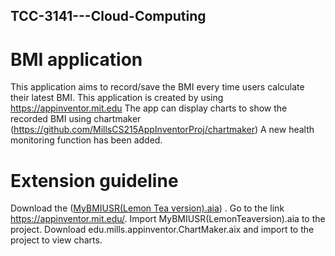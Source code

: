 ## TCC-3141---Cloud-Computing

# BMI application
This application aims to record/save the BMI every time users calculate their latest BMI.
This application is created by using https://appinventor.mit.edu
The app can display charts to show the recorded BMI using chartmaker (https://github.com/MillsCS215AppInventorProj/chartmaker)
A new health monitoring function has been added.

# Extension guideline
Download the (<a href="https://github.com/1171103091/TCC-3141---Cloud-Computing/blob/df60f6e1c1bafaa1e75046f7168a830918bdb28c/MyBMIUSR(Lemon%20Tea%20version).aia" download>MyBMIUSR(Lemon Tea version).aia</a>) .
Go to the link https://appinventor.mit.edu/.
Import MyBMIUSR(LemonTeaversion).aia to the project.
Download edu.mills.appinventor.ChartMaker.aix and import to the project to view charts.


